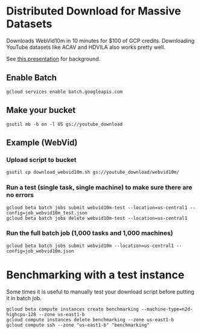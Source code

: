 # Distributed Download for Massive Datasets

Downloads WebVid10m in 10 minutes for $100 of GCP credits. Downloading YouTube datasets like ACAV and HDVILA also works pretty well. 

See [this presentation](https://docs.google.com/presentation/d/1i3DnsOmEFcfDuKG7AT22WYUtFVPkFKfcdIcPrVSTFQg/edit#slide=id.g82736d3e0d_0_26) for background. 

## Enable Batch
`gcloud services enable batch.googleapis.com`

## Make your bucket
`gsutil mb -b on -l US gs://youtube_download`

## Example (WebVid)
### Upload script to bucket
`gsutil cp download_webvid10m.sh gs://youtube_download/webvid10m/`

### Run a test (single task, single machine) to make sure there are no errors
```
gcloud beta batch jobs submit webvid10m-test --location=us-central1 --config=job_webvid10m_test.json
gcloud beta batch jobs delete webvid10m-test --location=us-central1
```

### Run the full batch job (1,000 tasks and 1,000 machines)
`gcloud beta batch jobs submit webvid10m --location=us-central1 --config=job_webvid10m.json`

# Benchmarking with a test instance
Some times it is useful to manually test your download script before putting it in batch job. 
```
gcloud beta compute instances create benchmarking --machine-type=n2d-highcpu-128 --zone us-east1-b
gcloud compute instances delete benchmarking --zone us-east1-b
gcloud compute ssh --zone "us-east1-b" "benchmarking" 
```
